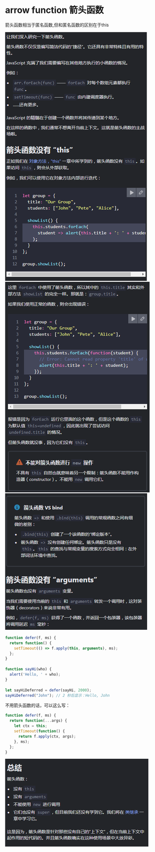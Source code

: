# arrow function 箭头函数

箭头函数相当于匿名函数,但和匿名函数的区别在于this

![63](../../Image/javascript/63.png)
![64](../../Image/javascript/64.png)
![65](../../Image/javascript/65.png)

```JavaScript
function defer(f, ms) {
  return function() {
    setTimeout(() => f.apply(this, arguments), ms);
  };
}

function sayHi(who) {
  alert('Hello, ' + who);
}

let sayHiDeferred = defer(sayHi, 2000);
sayHiDeferred("John"); // 2 秒后显示：Hello, John
```

不用箭头函数的话，可以这么写：

```JavaScript
function defer(f, ms) {
  return function(...args) {
    let ctx = this;
    setTimeout(function() {
      return f.apply(ctx, args);
    }, ms);
  };
}
```

![66](../../Image/javascript/66.png)